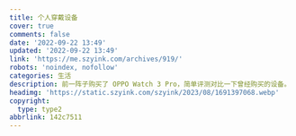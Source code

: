 ```yaml
---
title: 个人穿戴设备
cover: true
comments: false
date: '2022-09-22 13:49'
updated: '2022-09-22 13:49'
link: 'https://me.szyink.com/archives/919/'
robots: 'noindex, nofollow'
categories: 生活
description: 前一阵子购买了 OPPO Watch 3 Pro，简单评测对比一下曾经购买的设备。
headimg: 'https://static.szyink.com/szyink/2023/08/1691397068.webp'
copyright:
  type: type2
abbrlink: 142c7511
---
```

